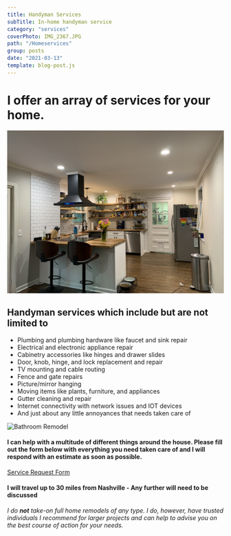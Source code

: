 ```yaml
---
title: Handyman Services
subTitle: In-home handyman service
category: "services"
coverPhoto: IMG_2367.JPG
path: "/Homeservices"
group: posts
date: "2021-03-13"
template: blog-post.js
---
```


# I offer an array of services for your home.

![Kitchen Remodel](IMG_2367.JPG)

## Handyman services which include but are not limited to
- Plumbing and plumbing hardware like faucet and sink repair
- Electrical and electronic appliance repair
- Cabinetry accessories like hinges and drawer slides
- Door, knob, hinge, and lock replacement and repair
- TV mounting and cable routing
- Fence and gate repairs
- Picture/mirror hanging
- Moving items like plants, furniture, and appliances
- Gutter cleaning and repair
- Internet connectivity with network issues and IOT devices
- And just about any little annoyances that needs taken care of

![Bathroom Remodel](IMG_3387.JPG)

#### I can help with a multitude of different things around the house. Please fill out the form below with everything you need taken care of and I will respond with an estimate as soon as possible.

[Service Request Form](/HomeRequestForm)

#### I will travel up to 30 miles from Nashville - Any further will need to be discussed

*I do* ***not*** *take-on full home remodels of any type. I do, however, have trusted individuals I recommend for larger projects and can help to advise you on the best course of action for your needs.*

